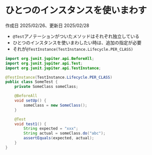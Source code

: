 # ひとつのインスタンスを使いまわす

作成日 2025/02/26、更新日 2025/02/28

- `@Test`アノテーションがついたメソッドはそれぞれ独立している
- ひとつのインスタンスを使いまわしたい時は、追加の指定が必要
- それが`@TestInstance(TestInstance.Lifecycle.PER_CLASS)`

```java
import org.junit.jupiter.api.BeforeAll;
import org.junit.jupiter.api.Test;
import org.junit.jupiter.api.TestInstance;

@TestInstance(TestInstance.Lifecycle.PER_CLASS)
public class SomeTest {
    private SomeClass someClass;

    @BeforeAll
    void setUp() {
        someClass = new SomeClass();
    }

    @Test
    void test1() {
        String expected = "xxx";
        String actual = someClass.do("abc");
        assertEquals(expected, actual);
    }
}
```
